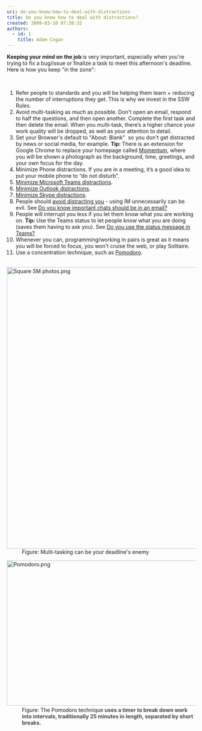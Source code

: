 ```yaml
---
uri: do-you-know-how-to-deal-with-distractions
title: Do you know how to deal with distractions?
created: 2009-03-10 07:38:32
authors:
  - id: 1
    title: Adam Cogan
---
```





<span class='intro'> <b>​​Keeping your mind on the job </b>is very&#160;important, especially when&#160;you're trying to fix&#160;a&#160;bug/issue or finalize&#160;a task to meet this afternoon's deadline. Here&#160;is how you keep &quot;in the zone&quot;&#58;​<div><div><br></div></div> </span>

<ol><li>​Refer people to standards and you will be helping them learn + reducing the number of interruptions they get. This is why we invest in the SSW Rules.​<br></li><li>Avoid multi-tasking as much as possible. Don't open an email, respond to half the questions, and then open another. Complete the first task&#160;and then&#160;delete the email.&#160;When you multi-task, there’s a higher chance your work quality will be dropped, as well as your attention to detail.<br></li><li>Set your Browser's default to &quot;About&#58; Blank&quot;&#160; so you don't get distracted by news or social media, for example.&#160;<b>Tip&#58;​​&#160;</b>There is an extension for Google Chrome to replace your homepage called 
      <a href="https&#58;//chrome.google.com/webstore/detail/momentum/laookkfknpbbblfpciffpaejjkokdgca?hl=en-US">Momentum​</a>,&#160;where you will be shown a photograph&#160;as the background, time,&#160;greetings, and your own focus for the day.<br></li><li>Minimize Phone distractions. If you are in a meeting, it’s a good idea to put your mobile phone to “do not disturb”.<br></li><li>
      <a href="/_layouts/15/FIXUPREDIRECT.ASPX?WebId=3dfc0e07-e23a-4cbb-aac2-e778b71166a2&amp;TermSetId=07da3ddf-0924-4cd2-a6d4-a4809ae20160&amp;TermId=ab17d85c-5ee1-44a9-8433-200bd5771337">Minimize Microsoft Teams distractions​</a>.<br></li><li>
      <a shape="rect" href="/_layouts/15/FIXUPREDIRECT.ASPX?WebId=3dfc0e07-e23a-4cbb-aac2-e778b71166a2&amp;TermSetId=07da3ddf-0924-4cd2-a6d4-a4809ae20160&amp;TermId=7d2b06ad-cac7-4afc-b7af-0552fe30b6ac">Minimize Outlook distractions</a>.</li><li>
      <a shape="rect" href="/_layouts/15/FIXUPREDIRECT.ASPX?WebId=3dfc0e07-e23a-4cbb-aac2-e778b71166a2&amp;TermSetId=07da3ddf-0924-4cd2-a6d4-a4809ae20160&amp;TermId=6650d51f-dc2c-47d4-a779-2dc4f8a3c8c9">Minimize Skype distractions</a>.<br></li><li>People should 
      <a href="/_layouts/15/FIXUPREDIRECT.ASPX?WebId=3dfc0e07-e23a-4cbb-aac2-e778b71166a2&amp;TermSetId=07da3ddf-0924-4cd2-a6d4-a4809ae20160&amp;TermId=3e0a3341-90ff-4b73-92d0-d14fb3e7ed13">avoid distracting you</a>&#160;- using IM unnecessarily can be evil.&#160;See&#160;<a href="/_layouts/15/FIXUPREDIRECT.ASPX?WebId=3dfc0e07-e23a-4cbb-aac2-e778b71166a2&amp;TermSetId=07da3ddf-0924-4cd2-a6d4-a4809ae20160&amp;TermId=dbad1760-3f29-4aa5-b24f-5e3fd60a05b3">Do you know important chats should be in an email?​</a><br></li><li>People will interrupt you less if you let them know what you are working on.&#160;<b>Tip&#58; </b>Use the Teams status to let people know what you are doing (saves them having to ask you).&#160;See&#160;<a href="/_layouts/15/FIXUPREDIRECT.ASPX?WebId=3dfc0e07-e23a-4cbb-aac2-e778b71166a2&amp;TermSetId=07da3ddf-0924-4cd2-a6d4-a4809ae20160&amp;TermId=8deaea57-532b-4446-9eb2-f906830dd222">Do you use the status message in Teams?</a><br></li><li>Whenever you can, programming/working in pairs is great as it&#160;means you will be forced to focus,&#160;you won't cruise the web, or play Solitaire.<br></li><li>Use a concentration technique, such as 
      <a href="https&#58;//en.wikipedia.org/wiki/Pomodoro_Technique">Pomodoro​</a>.<br><br></li></ol><dl class="image"><dt>   <img src="/SiteAssets/do-you-deal-with-distractions/Square%20SM%20photos.png" alt="Square SM photos.png" style="width&#58;750px;height&#58;750px;" /></dt><dd>Figure&#58; Multi-tasking can be your deadline's enemy</dd></dl><dl class="image"><dt>​​<img src="/PublishingImages/Pomodoro.png" alt="Pomodoro.png" style="width&#58;750px;height&#58;387px;" /></dt><dd>​​Figure&#58; The&#160;​Pomodoro technique&#160;<strong style="color&#58;#444444;">uses a&#160;timer&#160;to break down work into intervals, traditionally 25 minutes in length, separated by short breaks.</strong></dd><strong style="color&#58;#444444;"></strong></dl><strong style="color&#58;#444444;"> </strong>


